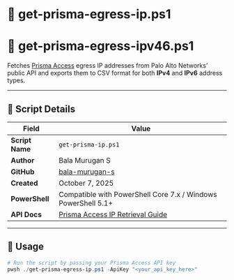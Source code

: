 # 🔐 get-prisma-egress-ip.ps1
# 🔐 get-prisma-egress-ipv46.ps1

Fetches [Prisma Access](https://www.paloaltonetworks.com/prisma/access) egress IP addresses from Palo Alto Networks’ public API and exports them to CSV format for both **IPv4** and **IPv6** address types.

---

## 📌 Script Details

| Field            | Value                              |
|------------------|-------------------------------------|
| **Script Name**  | `get-prisma-ip.ps1`                |
| **Author**       | Bala Murugan S                     |
| **GitHub**       | [bala-murugan-s](https://github.com/bala-murugan-s) |
| **Created**      | October 7, 2025                    |
| **PowerShell**   | Compatible with PowerShell Core 7.x / Windows PowerShell 5.1+ |
| **API Docs**     | [Prisma Access IP Retrieval Guide](https://docs.paloaltonetworks.com/prisma-access/administration/prisma-access-setup/retrieve-ip-addresses-for-prisma-access) |

---

## 🚀 Usage

```powershell
# Run the script by passing your Prisma Access API key
pwsh ./get-prisma-egress-ip.ps1 -ApiKey "<your_api_key_here>"

